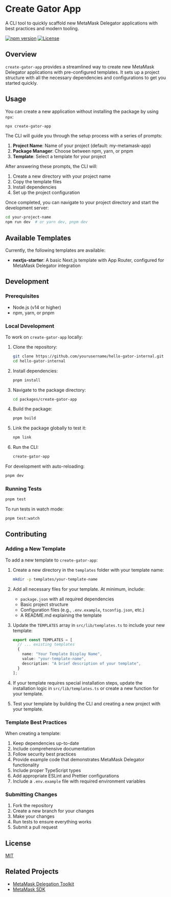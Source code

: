 # Create Gator App

A CLI tool to quickly scaffold new MetaMask Delegator applications with best practices and modern tooling.

[![npm version](https://img.shields.io/npm/v/create-gator-app.svg)](https://www.npmjs.com/package/create-gator-app)
[![License](https://img.shields.io/npm/l/create-gator-app.svg)](https://github.com/yourusername/hello-gator-internal/blob/main/LICENSE)

## Overview

`create-gator-app` provides a streamlined way to create new MetaMask Delegator applications with pre-configured templates. It sets up a project structure with all the necessary dependencies and configurations to get you started quickly.

## Usage

You can create a new application without installing the package by using `npx`:

```bash
npx create-gator-app
```

The CLI will guide you through the setup process with a series of prompts:

1. **Project Name**: Name of your project (default: my-metamask-app)
2. **Package Manager**: Choose between npm, yarn, or pnpm
3. **Template**: Select a template for your project

After answering these prompts, the CLI will:

1. Create a new directory with your project name
2. Copy the template files
3. Install dependencies
4. Set up the project configuration

Once completed, you can navigate to your project directory and start the development server:

```bash
cd your-project-name
npm run dev  # or yarn dev, pnpm dev
```

## Available Templates

Currently, the following templates are available:

- **nextjs-starter**: A basic Next.js template with App Router, configured for MetaMask Delegator integration

## Development

### Prerequisites

- Node.js (v14 or higher)
- npm, yarn, or pnpm

### Local Development

To work on `create-gator-app` locally:

1. Clone the repository:
   ```bash
   git clone https://github.com/yourusername/hello-gator-internal.git
   cd hello-gator-internal
   ```

2. Install dependencies:
   ```bash
   pnpm install
   ```

3. Navigate to the package directory:
   ```bash
   cd packages/create-gator-app
   ```

4. Build the package:
   ```bash
   pnpm build
   ```

5. Link the package globally to test it:
   ```bash
   npm link
   ```

6. Run the CLI:
   ```bash
   create-gator-app
   ```

For development with auto-reloading:
```bash
pnpm dev
```

### Running Tests

```bash
pnpm test
```

To run tests in watch mode:
```bash
pnpm test:watch
```

## Contributing

### Adding a New Template

To add a new template to `create-gator-app`:

1. Create a new directory in the `templates` folder with your template name:
   ```bash
   mkdir -p templates/your-template-name
   ```

2. Add all necessary files for your template. At minimum, include:
   - `package.json` with all required dependencies
   - Basic project structure
   - Configuration files (e.g., `.env.example`, `tsconfig.json`, etc.)
   - A README.md explaining the template

3. Update the `TEMPLATES` array in `src/lib/templates.ts` to include your new template:
   ```typescript
   export const TEMPLATES = [
     // ... existing templates
     {
       name: "Your Template Display Name",
       value: "your-template-name",
       description: "A brief description of your template",
     }
   ];
   ```

4. If your template requires special installation steps, update the installation logic in `src/lib/templates.ts` or create a new function for your template.

5. Test your template by building the CLI and creating a new project with your template.

### Template Best Practices

When creating a template:

1. Keep dependencies up-to-date
2. Include comprehensive documentation
3. Follow security best practices
4. Provide example code that demonstrates MetaMask Delegator functionality
5. Include proper TypeScript types
6. Add appropriate ESLint and Prettier configurations
7. Include a `.env.example` file with required environment variables

### Submitting Changes

1. Fork the repository
2. Create a new branch for your changes
3. Make your changes
4. Run tests to ensure everything works
5. Submit a pull request

## License

[MIT](LICENSE)

## Related Projects

- [MetaMask Delegation Toolkit](https://docs.gator.metamask.io/)
- [MetaMask SDK](https://docs.metamask.io/sdk/) 